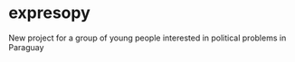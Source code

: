 expresopy
=========

New project for a group of young people interested in political problems in Paraguay
